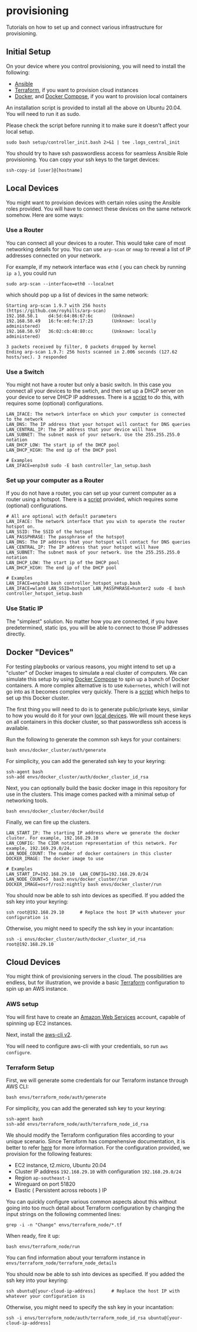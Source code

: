# provisioning

Tutorials on how to set up and connect various infrastructure for provisioning. 

## Initial Setup
On your device where you control provisioning, you will need to install the following:

* [Ansible](https://docs.ansible.com/ansible/latest/installation_guide/intro_installation.html#installing-ansible-on-ubuntu)
* [Terraform](https://learn.hashicorp.com/tutorials/terraform/install-cli), if you want to provision cloud instances
* [Docker](https://docs.docker.com/engine/install/debian/), and [Docker Compose](https://docs.docker.com/compose/), if you want to provision local containers

An installation script is provided to install all the above on Ubuntu 20.04. You will need to run it as sudo.

Please check the script before running it to make sure it doesn't affect your local setup.

```
sudo bash setup/controller_init.bash 2>&1 | tee .logs_central_init
```

You should try to have ssh passwordless access for seamless Ansible Role provisioning. You can copy your ssh keys to the target devices:
```
ssh-copy-id [user]@[hostname]
```

## Local Devices
You might want to provision devices with certain roles using the Ansible roles provided. You will have to connect these devices on the same network somehow. Here are some ways:

### Use a Router
You can connect all your devices to a router. This would take care of most networking details for you. You can use `arp-scan` or `nmap` to reveal a list of IP addresses connected on your network.

For example, if my network interface was `eth0` ( you can check by running `ip a` ), you could run 
```
sudo arp-scan --interface=eth0 --localnet
```
which should pop up a list of devices in the same network:
```
Starting arp-scan 1.9.7 with 256 hosts (https://github.com/royhills/arp-scan)
192.168.50.1    d4:5d:64:86:67:6c       (Unknown)
192.168.50.49   16:fe:ed:fe:17:23       (Unknown: locally administered)
192.168.50.97   36:02:cb:48:80:cc       (Unknown: locally administered)

3 packets received by filter, 0 packets dropped by kernel
Ending arp-scan 1.9.7: 256 hosts scanned in 2.006 seconds (127.62 hosts/sec). 3 responded
```

### Use a Switch
You might not have a router but only a basic switch. In this case you connect all your devices to the swtich, and then set up a DHCP server on your device to serve DHCP IP addresses. There is a [script](/setup/controller_lan_setup.bash) to do this, with requires some (optional) configurations.
```
LAN_IFACE: The network interface on which your computer is connected to the network
LAN_DNS: The IP address that your hotspot will contact for DNS queries
LAN_CENTRAL_IP: The IP address that your device will have
LAN_SUBNET: The subnet mask of your network. Use the 255.255.255.0 notation
LAN_DHCP_LOW: The start ip of the DHCP pool
LAN_DHCP_HIGH: The end ip of the DHCP pool

# Examples
LAN_IFACE=enp3s0 sudo -E bash controller_lan_setup.bash 
```

### Set up your computer as a Router
If you do not have a router, you can set up your current computer as a router using a hotspot. There is a [script](/setup/controller_hotspot_setup.bash) provided, which requires some (optional) configurations.
```
# All are optional with default parameters
LAN_IFACE: The network interface that you wish to operate the router hotspot on.
LAN_SSID: The SSID of the hotspot
LAN_PASSPHRASE: The passphrase of the hotspot
LAN_DNS: The IP address that your hotspot will contact for DNS queries
LAN_CENTRAL_IP: The IP address that your hotspot will have
LAN_SUBNET: The subnet mask of your network. Use the 255.255.255.0 notation
LAN_DHCP_LOW: The start ip of the DHCP pool
LAN_DHCP_HIGH: The end ip of the DHCP pool

# Examples
LAN_IFACE=enp3s0 bash controller_hotspot_setup.bash
LAN_IFACE=wlan0 LAN_SSID=hotspot LAN_PASSPHRASE=hunter2 sudo -E bash controller_hotspot_setup.bash
```

### Use Static IP
The "simplest" solution. No matter how you are connected, if you have predetermined, static ips, you will be able to connect to those IP addresses directly.

## Docker "Devices"
For testing playbooks or various reasons, you might intend to set up a "cluster" of Docker images to simulate a real cluster of computers. We can simulate this setup by using [Docker Compose](https://docs.docker.com/compose/) to spin up a bunch of Docker containers. A more complex alternative is to use `Kubernetes`, which I will not go into as it becomes complex very quickly. There is a [script](/envs/docker_cluster/run) which helps to set up this Docker cluster.

The first thing you will need to do is to generate public/private keys, similar to how you would do it for your own [local devices](https://docs.github.com/en/github/authenticating-to-github/generating-a-new-ssh-key-and-adding-it-to-the-ssh-agent). We will mount these keys on all containers in this docker cluster, so that passwordless ssh access is available. 

Run the following to generate the common ssh keys for your containers:
```
bash envs/docker_cluster/auth/generate
```

For simplicity, you can add the generated ssh key to your keyring:
```
ssh-agent bash
ssh-add envs/docker_cluster/auth/docker_cluster_id_rsa
```

Next, you can optionally build the basic docker image in this repository for use in the clusters. This image comes packed with a minimal setup of networking tools.
```
bash envs/docker_cluster/docker/build
```

Finally, we can fire up the clusters.
```
LAN_START_IP: The starting IP address where we generate the docker cluster. For example, 192.168.29.10
LAN_CONFIG: The CIDR notation representation of this network. For example, 192.169.29.0/24.
LAN_NODE_COUNT: The number of docker containers in this cluster
DOCKER_IMAGE: The docker image to use

# Examples
LAN_START_IP=192.168.29.10  LAN_CONFIG=192.168.29.0/24  LAN_NODE_COUNT=5  bash envs/docker_cluster/run
DOCKER_IMAGE=osrf/ros2:nightly bash envs/docker_cluster/run
```

You should now be able to ssh into devices as specified. If you added the ssh key into your keyring:
```
ssh root@192.168.29.10      # Replace the host IP with whatever your configuration is
```

Otherwise, you might need to specify the ssh key in your incantation:
```
ssh -i envs/docker_cluster/auth/docker_cluster_id_rsa root@192.168.29.10
```

## Cloud Devices
You might think of provisioning servers in the cloud. The possibilities are endless, but for illustration, we provide a basic [Terraform](https://www.terraform.io/) configuration to spin up an AWS instance. 


### AWS setup
You will first have to create an [Amazon Web Services](https://aws.amazon.com/free) account, capable of spinning up EC2 instances.

Next, install the [aws-cli v2](https://docs.aws.amazon.com/cli/latest/userguide/cli-chap-install.html).

You will need to configure aws-cli with your credentials, so run `aws configure`.

### Terraform Setup
First, we will generate some credentials for our Terraform instance through AWS CLI:
```
bash envs/terraform_node/auth/generate
```

For simplicity, you can add the generated ssh key to your keyring:
```
ssh-agent bash
ssh-add envs/terraform_node/auth/terraform_node_id_rsa
```

We should modify the Terraform configuration files according to your unique scenario. Since Terraform has comprehensive documentation, it is better to refer [here](https://www.terraform.io/intro/index.html) for more information. For the configuration provided, we provision for the following features:

* EC2 instance, t2.micro, Ubuntu 20.04
* Cluster IP address `192.168.29.10` with configuration `192.168.29.0/24`
* Region `ap-southeast-1`
* Wireguard on port 51820
* Elastic ( Persistent across reboots ) IP

You can quickly configure various common aspects about this without going into too much detail about Terraform configuration by changing the input strings on the following commented lines:
```
grep -i -n "Change" envs/terraform_node/*.tf
```

When ready, fire it up:
```
bash envs/terraform_node/run
```

You can find information about your terraform instance in `envs/terraform_node/terraform_node_details`

You should now be able to ssh into devices as specified. If you added the ssh key into your keyring:
```
ssh ubuntu@[your-cloud-ip-address]      # Replace the host IP with whatever your configuration is
```

Otherwise, you might need to specify the ssh key in your incantation:
```
ssh -i envs/terraform_node/auth/terraform_node_id_rsa ubuntu@[your-cloud-ip-address]     
```
